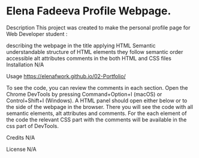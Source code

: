 # Elena Fadeeva Profile Webpage.
Description
This project was created to make the personal profile page for Web Developer student :

describing the webpage in the title
applying HTML Semantic
understandable structure of HTML elements
they follow semantic order
accessible alt attributes
comments in the both HTML and CSS files
Installation
N/A

Usage
https://elenafwork.github.io/02-Portfolio/

To see the code, you can review the comments in each section. Open the Chrome DevTools by pressing Command+Option+I (macOS) or Control+Shift+I (Windows). A HTML panel should open either below or to the side of the webpage in the browser. There you will see the code with all semantic elements, alt attributes and comments. For the each element of the code the relevant CSS part with the comments will be available in the css part of DevTools.

Credits
N/A

License
N/A

